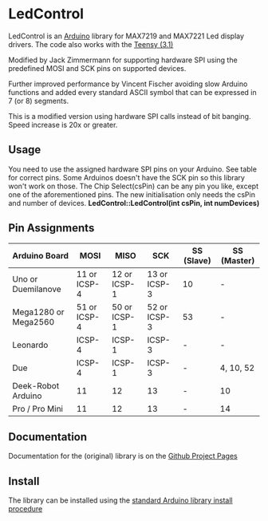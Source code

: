 LedControl
==========
LedControl is an [Arduino](http://arduino.cc) library for MAX7219 and MAX7221 Led display drivers.
The code also works with the [Teensy (3.1)](https://www.pjrc.com/teensy/)

Modified by Jack Zimmermann for supporting hardware SPI using the predefined MOSI and SCK pins on supported devices.

Further improved performance by Vincent Fischer avoiding slow Arduino functions and added every standard ASCII symbol that can be expressed in 7 (or 8) segments.



This is a modified version using hardware SPI calls instead of bit banging. Speed increase is 20x or greater.

Usage
-----
You need to use the assigned hardware SPI pins on your Arduino. See table for correct pins. Some Arduinos doesn't have the SCK pin so this library won't work on those. The Chip Select(csPin) can be any pin you like, except one of the aforementioned pins. The new initialisation only needs the csPin and number of devices.
**LedControl::LedControl(int csPin, int numDevices)**

Pin Assignments
---------------

| Arduino Board | MOSI | MISO | SCK | SS (Slave) | SS (Master) |
|---------------|------|------|-----|------------|-------------|
| Uno or Duemilanove | 11 or ICSP-4 | 12 or ICSP-1 | 13 or ICSP-3 | 10 | - |
| Mega1280 or Mega2560 | 51 or ICSP-4 | 50 or ICSP-1 | 52 or ICSP-3 | 53 | - |
| Leonardo | ICSP-4 | ICSP-1 | ICSP-3 | - | - |
| Due | ICSP-4 | ICSP-1 | ICSP-3 | - | 4, 10, 52 |
| Deek-Robot Arduino | 11 | 12 | 13 | - | 10 |	
| Pro / Pro Mini     | 11  | 12  | 13 | - | 14

Documentation
-------------
Documentation for the (original) library is on the [Github Project Pages](http://wayoda.github.io/LedControl/)

Install
-------
The library can be installed using the [standard Arduino library install procedure](http://arduino.cc/en/Guide/Libraries)  







